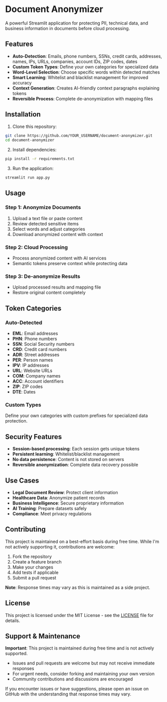 # Document Anonymizer

A powerful Streamlit application for protecting PII, technical data, and business information in documents before cloud processing.

## Features

- **Auto-Detection**: Emails, phone numbers, SSNs, credit cards, addresses, names, IPs, URLs, companies, account IDs, ZIP codes, dates
- **Custom Token Types**: Define your own categories for specialized data
- **Word-Level Selection**: Choose specific words within detected matches
- **Smart Learning**: Whitelist and blacklist management for improved accuracy
- **Context Generation**: Creates AI-friendly context paragraphs explaining tokens
- **Reversible Process**: Complete de-anonymization with mapping files

## Installation

1. Clone this repository:
```bash
git clone https://github.com/YOUR_USERNAME/document-anonymizer.git
cd document-anonymizer
```

2. Install dependencies:
```bash
pip install -r requirements.txt
```

3. Run the application:
```bash
streamlit run app.py
```

## Usage

### Step 1: Anonymize Documents
1. Upload a text file or paste content
2. Review detected sensitive items
3. Select words and adjust categories
4. Download anonymized content with context

### Step 2: Cloud Processing
- Process anonymized content with AI services
- Semantic tokens preserve context while protecting data

### Step 3: De-anonymize Results
- Upload processed results and mapping file
- Restore original content completely

## Token Categories

### Auto-Detected
- **EML**: Email addresses
- **PHN**: Phone numbers
- **SSN**: Social Security numbers
- **CRD**: Credit card numbers
- **ADR**: Street addresses
- **PER**: Person names
- **IPV**: IP addresses
- **URL**: Website URLs
- **COM**: Company names
- **ACC**: Account identifiers
- **ZIP**: ZIP codes
- **DTE**: Dates

### Custom Types
Define your own categories with custom prefixes for specialized data protection.

## Security Features

- **Session-based processing**: Each session gets unique tokens
- **Persistent learning**: Whitelist/blacklist management
- **No data persistence**: Content is not stored on servers
- **Reversible anonymization**: Complete data recovery possible

## Use Cases

- **Legal Document Review**: Protect client information
- **Healthcare Data**: Anonymize patient records
- **Business Intelligence**: Secure proprietary information
- **AI Training**: Prepare datasets safely
- **Compliance**: Meet privacy regulations

## Contributing

This project is maintained on a best-effort basis during free time. While I'm not actively supporting it, contributions are welcome:

1. Fork the repository
2. Create a feature branch
3. Make your changes
4. Add tests if applicable
5. Submit a pull request

**Note**: Response times may vary as this is maintained as a side project.

## License

This project is licensed under the MIT License - see the [LICENSE](LICENSE) file for details.

## Support & Maintenance

**Important**: This project is maintained during free time and is not actively supported. 

- Issues and pull requests are welcome but may not receive immediate responses
- For urgent needs, consider forking and maintaining your own version
- Community contributions and discussions are encouraged

If you encounter issues or have suggestions, please open an issue on GitHub with the understanding that response times may vary.
